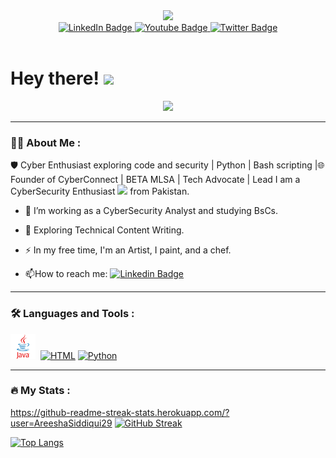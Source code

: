 <div id="header" align="center">
  <img src="https://media.giphy.com/media/M9gbBd9nbDrOTu1Mqx/giphy.gif" width="100"/>
</div>



<div id="badges" align="center">
  <a href="(https://www.linkedin.com/in/areesha-siddiqui-379344232/?lipi=urn%3Ali%3Apage%3Ad_flagship3_feed%3B2zW8K6abQI%2B5ta6KY%2F3Lyw%3D%3D)">
    <img src="https://img.shields.io/badge/LinkedIn-blue?style=for-the-badge&logo=linkedin&logoColor=white" alt="LinkedIn Badge"/>
  </a>
  <a href="(https://github.com/AreeshaSiddiqui29)">
    <img src="https://img.shields.io/badge/YouTube-red?style=for-the-badge&logo=youtube&logoColor=white" alt="Youtube Badge"/>
  </a>
  <a href="[your-twitter-URL](https://twitter.com/Areeshas29)">
    <img src="https://img.shields.io/badge/Twitter-blue?style=for-the-badge&logo=twitter&logoColor=white" alt="Twitter Badge"/>
  </a>
  </div>
  
  <img src="https://komarev.com/ghpvc/?username=Arcker &style=flat-square&color=blue" alt="" align="center"/>

<h1>
  Hey there!
  <img src="https://media.giphy.com/media/hvRJCLFzcasrR4ia7z/giphy.gif" width="30px"/>
</h1>


<div align="center">
  <img src= "https://media.giphy.com/media/3og0ILLVvPp8d64Jd6/giphy.gif" />
</div>

---

### :woman_technologist: About Me :
🛡️ Cyber Enthusiast exploring code and security | Python | Bash scripting |🌐 Founder of CyberConnect | BETA MLSA | Tech Advocate | Lead
I am a CyberSecurity Enthusiast <img src="https://media.giphy.com/media/WUlplcMpOCEmTGBtBW/giphy.gif" width="30"> from Pakistan.

- :telescope: I’m working as a CyberSecurity Analyst and studying BsCs.

- :seedling: Exploring Technical Content Writing.

- :zap: In my free time, I'm an Artist, I paint, and a chef.

- :mailbox:How to reach me: [![Linkedin Badge](https://img.shields.io/badge/-Areesha-blue?style=flat&logo=Linkedin&logoColor=white)]([your-linkedin-url](https://www.linkedin.com/in/areesha-siddiqui-379344232/?lipi=urn%3Ali%3Apage%3Ad_flagship3_feed%3B2zW8K6abQI%2B5ta6KY%2F3Lyw%3D%3D)")


---

### :hammer_and_wrench: Languages and Tools :

<div>
  <img src="https://github.com/devicons/devicon/blob/master/icons/java/java-original-wordmark.svg" title="Java" alt="Java" width="40" height="40"/>&nbsp;     
   <a href="https://github.com/search?q=user%3ADenverCoder1+language%3Ahtml"><img alt="HTML" src="https://img.shields.io/badge/HTML-E34F26.svg?logo=html5&logoColor=white"></a>
	 <a href="https://github.com/search?q=user%3ADenverCoder1+language%3Apython"><img alt="Python" src="https://img.shields.io/badge/Python-14354C.svg?logo=python&logoColor=white"></a>
</div>



---

### :fire: My Stats :
https://github-readme-streak-stats.herokuapp.com/?user=AreeshaSiddiqui29
[![GitHub Streak](http://github-readme-streak-stats.herokuapp.com?user=AreeshaSiddiqui29&theme=dark&background=000000)](https://git.io/streak-stats)

[![Top Langs](https://github-readme-stats.vercel.app/api/top-langs/?username=AreeshaSiddiqui29)](https://github.com/anuraghazra/github-readme-stats)



